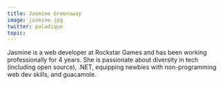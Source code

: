 ```yaml
---
title: Jasmine Greenaway
image: jasmine.jpg
twitter: paladique
topic: 
---
```


Jasmine is a web developer at Rockstar Games and has been working professionally for 4 years. She is passionate about diversity in tech (including open source), .NET, equipping newbies with non-programming web dev skills, and guacamole. 